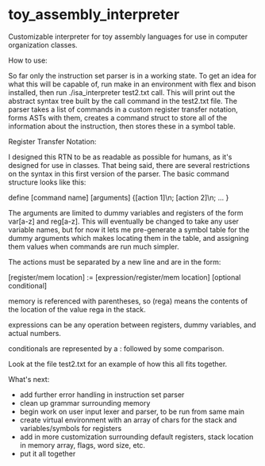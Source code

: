 # toy_assembly_interpreter
Customizable interpreter for toy assembly languages for use in computer organization classes.

How to use:

So far only the instruction set parser is in a working state. To get an idea for what this will be capable of,
run make in an environment with flex and bison installed, then run ./isa_interpreter test2.txt call. This 
will print out the abstract syntax tree built by the call command in the test2.txt file. The parser takes a list of commands
in a custom register transfer notation, forms ASTs with them, creates a command struct to store all of the information about
the instruction, then stores these in a symbol table.

Register Transfer Notation:

I designed this RTN to be as readable as possible for humans, as it's designed for use in classes. That being said, there are
several restrictions on the syntax in this first version of the parser. The basic command structure looks like this:

define [command name] [arguments] {[action 1]\n;
                                   [action 2]\n;
                                   ... }

The arguments are limited to dummy variables and registers of the form var[a-z] and reg[a-z]. This will eventually
be changed to take any user variable names, but for now it lets me pre-generate a symbol table for the dummy arguments which
makes locating them in the table, and assigning them values when commands are run much simpler.

The actions must be separated by a new line and are in the form:

[register/mem location] := [expression/register/mem location] [optional conditional]

memory is referenced with parentheses, so (rega) means the contents of the location of the value rega in the stack.

expressions can be any operation between registers, dummy variables, and actual numbers. 

conditionals are represented by a : followed by some comparison.

Look at the file test2.txt for an example of how this all fits together.



What's next:

- add further error handling in instruction set parser
- clean up grammar surrounding memory
- begin work on user input lexer and parser, to be run from same main
- create virtual environment with an array of chars for the stack and variables/symbols for registers
- add in more customization surrounding default registers, stack location in memory array, flags, word size, etc.
- put it all together


